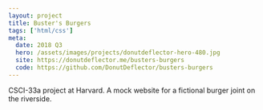 ```yaml
---
layout: project
title: Buster's Burgers
tags: ['html/css']
meta:
  date: 2018 Q3
  hero: /assets/images/projects/donutdeflector-hero-480.jpg
  site: https://donutdeflector.me/busters-burgers
  code: https://github.com/DonutDeflector/busters-burgers
---
```


CSCI-33a project at Harvard. A mock website for a fictional burger joint on the
riverside.